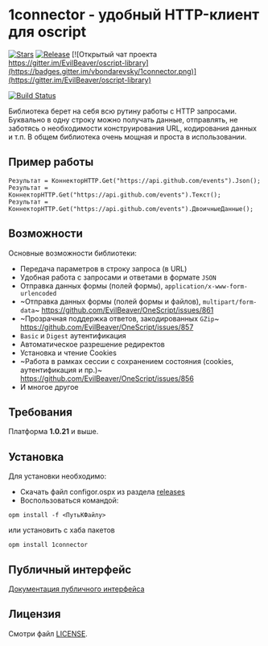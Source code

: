 # 1connector - удобный HTTP-клиент для oscript

[![Stars](https://img.shields.io/github/stars/vbondarevsky/1connector.svg?label=Github%20%E2%98%85&a)](https://github.com/vbondarevsky/1connector/stargazers)
[![Release](https://img.shields.io/github/tag/vbondarevsky/1connector.svg?label=Last%20release&a)](https://github.com/vbondarevsky/1connector/releases)
[![Открытый чат проекта https://gitter.im/EvilBeaver/oscript-library](https://badges.gitter.im/vbondarevsky/1connector.png)](https://gitter.im/EvilBeaver/oscript-library)

[![Build Status](https://travis-ci.org/vbondarevsky/1connector.svg?branch=master)](https://travis-ci.org/vbondarevsky/1connector)

Библиотека берет на себя всю рутину работы с HTTP запросами. 
Буквально в одну строку можно получать данные, отправлять, не заботясь о необходимости конструирования URL, кодирования данных и т.п. 
В общем библиотека очень мощная и проста в использовании.

## Пример работы
```bsl
Результат = КоннекторHTTP.Get("https://api.github.com/events").Json();
Результат = КоннекторHTTP.Get("https://api.github.com/events").Текст();
Результат = КоннекторHTTP.Get("https://api.github.com/events").ДвоичныеДанные();
```

## Возможности
Основные возможности библиотеки:
- Передача параметров в строку запроса (в URL)
- Удобная работа с запросами и ответами в формате `JSON`
- Отправка данных формы (полей формы), `application/x-www-form-urlencoded`
- ~Отправка данных формы (полей формы и файлов), `multipart/form-data`~
https://github.com/EvilBeaver/OneScript/issues/861
- ~Прозрачная поддержка ответов, закодированных `GZip`~
https://github.com/EvilBeaver/OneScript/issues/857
- `Basic` и `Digest` аутентификация
- Автоматическое разрешение редиректов
- Установка и чтение Cookies
- ~Работа в рамках сессии с сохранением состояния (cookies, аутентификация и пр.)~
https://github.com/EvilBeaver/OneScript/issues/856
- И многое другое

## Требования
Платформа **1.0.21** и выше.

## Установка

Для установки необходимо:
* Скачать файл configor.ospx из раздела [releases](https://github.com/vbondarevsky/1connector/releases)
* Воспользоваться командой:

```
opm install -f <ПутьКФайлу>
```
или установить с хаба пакетов

```
opm install 1connector
```

## Публичный интерфейс

[Документация публичного интерфейса](https://github.com/vbondarevsky/1connector/blob/develop/docs/README.md)

## Лицензия

Смотри файл [LICENSE](https://github.com/vbondarevsky/1connector/blob/develop/LICENSE).

